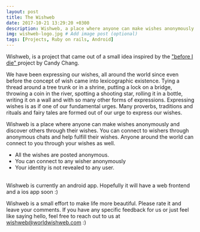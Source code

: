 ```yaml
---
layout: post
title: The Wishweb 
date: 2017-10-21 13:29:20 +0300
description: Wishweb, a place where anyone can make wishes anonymously and discover others through their wishes. Wishweb is a project that came out of a long pending wish, an idea and a desire. 
img: wishweb-logo.jpg # Add image post (optional)
tags: [Projects, Ruby on rails, Android]
---
```


<span class="firstcharacter">W</span>ishweb, is a project that came out of a small idea inspired by the <a href="http://beforeidie.city/about/"> "before I die" </a> project by Candy Chang. 


We have been expressing our wishes, all around the world since even before the concept of wish came into lexicographic existence. Tying a thread around a tree trunk or in a shrine, putting a lock on a bridge, throwing a coin in the river, spotting a shooting star, rolling it in a bottle, writing it on a wall and with so many other forms of expressions. Expressing wishes is as if one of our fundamental urges. Many proverbs, traditions and rituals and fairy tales are formed out of our urge to express our wishes.


Wishweb is a place where anyone can make wishes anonymously and discover others through their wishes. You can connect to wishers through anonymous chats and help fulfill their wishes. Anyone around the world can connect to you through your wishes as well. 


* All the wishes are posted anonymous.
* You can connect to any wisher anonymously
* Your identity is not revealed to any user. 

<a href="https://play.google.com/store/apps/details?id=com.wishWebAndroid.mywish&hl=en"><i class="fa fa-android fa-2x"></i></a> <br />
Wishweb is currently an android app. Hopefully it will have a web frontend and a ios app soon :)

Wishweb is a small effort to make life more beautiful. Please rate it and leave your comments. 
If you have any specific feedback for us or just feel like saying hello, feel free to reach out to us at wishweb@worldwishweb.com :)




<!-- ![Charlie](https://drscdn.500px.org/photo/132194353/m%3D900/v2?user_id=269543&webp=true&sig=52e8bcf231c701d5620382b29fa66d118d28475e7cf028ecc4fdc8a58f4a4405)
 -->

